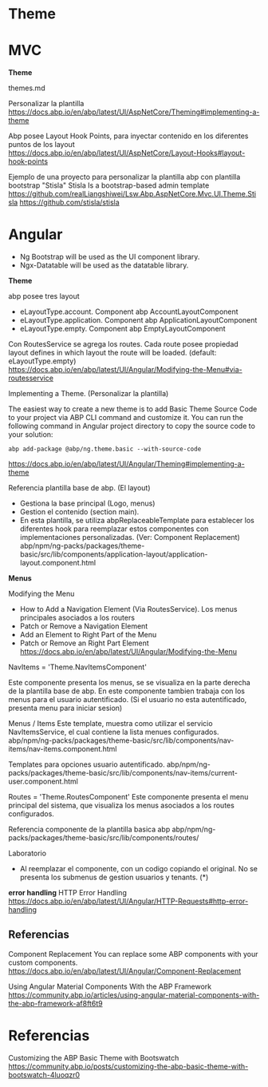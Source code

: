 # Theme


# MVC

**Theme**

themes.md


Personalizar la plantilla
https://docs.abp.io/en/abp/latest/UI/AspNetCore/Theming#implementing-a-theme

Abp posee Layout Hook Points, para inyectar contenido en los diferentes puntos de los layout
https://docs.abp.io/en/abp/latest/UI/AspNetCore/Layout-Hooks#layout-hook-points


Ejemplo de una proyecto para personalizar la plantilla abp con plantilla bootstrap "Stisla"
Stisla Is a bootstrap-based admin template
https://github.com/realLiangshiwei/Lsw.Abp.AspNetCore.Mvc.UI.Theme.Stisla
https://github.com/stisla/stisla

# Angular

-    Ng Bootstrap will be used as the UI component library.
-    Ngx-Datatable will be used as the datatable library.


**Theme**

abp posee tres layout
- eLayoutType.account. Component abp AccountLayoutComponent
- eLayoutType.application. Component abp ApplicationLayoutComponent
- eLayoutType.empty. Component abp EmptyLayoutComponent

Con RoutesService se agrega los routes. Cada route posee propiedad layout defines in which layout the route will be loaded. (default: eLayoutType.empty)
https://docs.abp.io/en/abp/latest/UI/Angular/Modifying-the-Menu#via-routesservice


Implementing a Theme. (Personalizar la plantilla)

The easiest way to create a new theme is to add Basic Theme Source Code to your project via ABP CLI command and customize it.
You can run the following command in Angular project directory to copy the source code to your solution:

```
abp add-package @abp/ng.theme.basic --with-source-code
```
https://docs.abp.io/en/abp/latest/UI/Angular/Theming#implementing-a-theme




Referencia plantilla base de abp. (El layout)
- Gestiona la base principal (Logo, menus)
- Gestion el contenido (section main).
- En esta plantilla, se utiliza abpReplaceableTemplate para establecer los diferentes hook para reemplazar estos componentes con implementaciones personalizadas. (Ver: Component Replacement) 
abp/npm/ng-packs/packages/theme-basic/src/lib/components/application-layout/application-layout.component.html 
  


**Menus**


Modifying the Menu
- How to Add a Navigation Element (Via RoutesService). Los menus principales asociados a los routers
- Patch or Remove a Navigation Element
- Add an Element to Right Part of the Menu
- Patch or Remove an Right Part Element
https://docs.abp.io/en/abp/latest/UI/Angular/Modifying-the-Menu



NavItems = 'Theme.NavItemsComponent'

Este componente presenta los menus, se se visualiza en la parte derecha de la plantilla base de abp. En este componente tambien trabaja con los menus para el usuario autentificado.
(Si el usuario no esta autentificado, presenta menu para iniciar sesion)
 
Menus / Items 
Este template, muestra como utilizar el servicio NavItemsService, el cual contiene
la lista menues configurados.
abp/npm/ng-packs/packages/theme-basic/src/lib/components/nav-items/nav-items.component.html 
 
Templates para opciones usuario autentificado.
abp/npm/ng-packs/packages/theme-basic/src/lib/components/nav-items/current-user.component.html 


Routes = 'Theme.RoutesComponent'
Este componente presenta el menu principal del sistema, 
que visualiza los menus asociados a los routes configurados.

Referencia componente de la plantilla basica abp
abp/npm/ng-packs/packages/theme-basic/src/lib/components/routes/

Laboratorio
- Al reemplazar el componente, con un codigo copiando el original. No se presenta los submenus de gestion usuarios y tenants. (*)


**error handling**
HTTP Error Handling
https://docs.abp.io/en/abp/latest/UI/Angular/HTTP-Requests#http-error-handling


## Referencias

Component Replacement
You can replace some ABP components with your custom components.
https://docs.abp.io/en/abp/latest/UI/Angular/Component-Replacement 

Using Angular Material Components With the ABP Framework
https://community.abp.io/articles/using-angular-material-components-with-the-abp-framework-af8ft6t9


# Referencias

Customizing the ABP Basic Theme with Bootswatch
https://community.abp.io/posts/customizing-the-abp-basic-theme-with-bootswatch-4luoqzr0